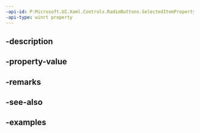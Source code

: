 ```yaml
---
-api-id: P:Microsoft.UI.Xaml.Controls.RadioButtons.SelectedItemProperty
-api-type: winrt property
---
```


## -description

## -property-value

## -remarks

## -see-also

## -examples

